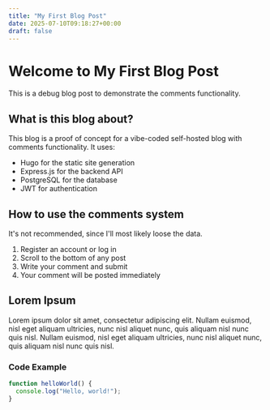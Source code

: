```yaml
---
title: "My First Blog Post"
date: 2025-07-10T09:18:27+00:00
draft: false
---
```


# Welcome to My First Blog Post

This is a debug blog post to demonstrate the comments functionality.

## What is this blog about?

This blog is a proof of concept for a vibe-coded self-hosted blog with comments functionality. It uses:

- Hugo for the static site generation
- Express.js for the backend API
- PostgreSQL for the database
- JWT for authentication

## How to use the comments system

It's not recommended, since I'll most likely loose the data.

1. Register an account or log in
2. Scroll to the bottom of any post
3. Write your comment and submit
4. Your comment will be posted immediately

## Lorem Ipsum

Lorem ipsum dolor sit amet, consectetur adipiscing elit. Nullam euismod, nisl eget aliquam ultricies, nunc nisl aliquet nunc, quis aliquam nisl nunc quis nisl. Nullam euismod, nisl eget aliquam ultricies, nunc nisl aliquet nunc, quis aliquam nisl nunc quis nisl.

### Code Example

```javascript
function helloWorld() {
  console.log("Hello, world!");
}
```
